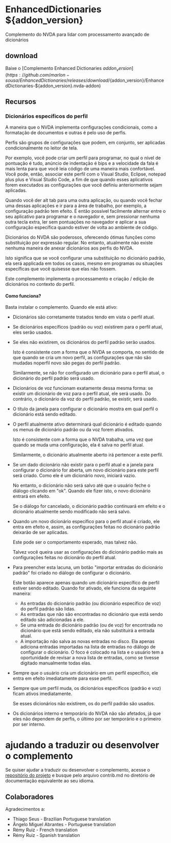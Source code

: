 # EnhancedDictionaries ${addon_version}
Complemento do NVDA para lidar com processamento avançado de
dicionários

## download
Baixe o [Complemento Enhanced Dictionaries ${addon_version}](https://github.com/marlon-sousa/EnhancedDictionaries/releases/download/${addon_version}/EnhancedDictionaries-${addon_version}.nvda-addon)

## Recursos

### Dicionários específicos do perfil
A maneira que o NVDA implementa configurações condicionais, como a
formatação de documentos e outras é pelo uso de perfis.

Perfis são grupos de configurações que podem, em conjunto, ser aplicadas
condicionalmente no leitor de tela.

Por exemplo, você pode criar um perfil para programar, no qual o nível
de pontuação é tudo, anúncio de indentação é bips e a velocidade da fala
é mais lenta para que você leia código de uma maneira mais confortável.
Você pode, então, associar este perfil com o Visual Studio, Eclipse, notepad plus plus
e Visual Studio Code, a fim de que quando esses aplicativos forem executados as configurações
que você definiu anteriormente sejam aplicadas.

Quando você der alt tab para uma outra aplicação, ou quando você fechar
uma dessas aplicações e ir para a área de trabalho, por exemplo, a
configuração padrão tem efeito. É então possível facilmente alternar
entre o seu aplicativo para programar e o navegador e, sem pressionar
nenhuma outra tecla extra, ler sem pontuações no navegador e aplicar a
sua configuração específica quando estiver de volta ao ambiente de código.

Dicionários do NVDA são poderosos, oferecendo ótimas funções como
substituição por expressão regular. No entanto, atualmente não existe
nenhuma maneira de anexar dicionários aos perfis do NVDA.

Isto significa que se você configurar uma substituição no dicionário padrão, ela será applicada em todos os casos, mesmo em programas ou
situações específicas que você quisesse que elas não fossem.

Este complemento implementa o processamento e criação / edição de dicionários no contexto do perfil.

#### Como funciona?

Basta instalar o complemento. Quando ele está ativo:

* Dicionários são corretamente tratados tendo em vista o perfil atual.
* Se dicionários específicos (padrão ou voz) existirem para o perfil
atual, eles serão usados.
* Se eles não existirem, os dicionários do perfil padrão serão usados.

    Isto é consistente com a forma que o NVDA se comporta, no sentido de que quando se cria um novo perfil, as configurações que não são mudadas noperfil novo são pegas do perfil padrão.

    Similarmente, se não for configurado um dicionário para o perfil atual, o dicionário do perfil padrão será usado.

* Dicionários de voz funcionam exatamente dessa mesma forma: se existir
um dicionário de voz para o perfil atual, ele será usado. Do
contrário, o dicionário da voz do perfil padrão, se existir, será usado.
* O título da janela para configurar o dicionário mostra em qual perfil o dicionário está sendo editado.
* O perfil atualmente ativo determinará qual dicionário é editado quando os menus de dicionário padrão ou da voz forem ativados.

    Isto é consistente com a forma que o NVDA trabalha, uma vez que quando se muda uma configuração, ela é salva no perfil atual.

    Similarmente, o dicionário atualmente aberto irá pertencer a este perfil.

* Se um dado dicionário não existir para o perfil atual e a janela para configurar o dicionário for aberta, um novo dicionário para este perfil será criado. Como ele é um dicionário novo, iniciará vazio.

    No entanto, o dicionário não será salvo até que o usuário feche o diálogo clicando em "ok". Quando ele fizer isto, o novo dicionário entrará em efeito.

    Se o diálogo for cancelado, o dicionário padrão continuará em efeito e o dicionário atualmente sendo modificado não será salvo.

* Quando um novo dicionário específico para o perfil atual é criado, ele entra em efeito e, assim, as configurações feitas no dicionário padrão
deixarão de ser aplicadas.

    Este pode ser o comportamento esperado, mas talvez não.

    Talvez você queira usar as configurações do dicionário padrão mais as configurações feitas no dicionário do perfil atual.

* Para preencher esta lacuna, um botão "importar entradas do dicionário padrão" foi criado no diálogo de configurar o dicionário.

    Este botão aparece apenas quando um dicionário específico de perfil estiver sendo editado. Quando for ativado, ele funciona da seguinte maneira:

    - As entradas do dicionário padrão (ou dicionário específico de voz) do perfil padrão são lidas.
    - As entradas que não são encontradas no dicionário que está sendo editado são adicionadas a ele.
    - Se uma entrada do dicionário padrão (ou de voz) for encontrada no dicionário que está sendo editado, ela não substituirá a entrada atual.
    - A importação não salva as novas entradas no disco. Ela apenas adiciona entradas importadas na lista de entradas
    no diálogo de configurar o dicionário. O foco é colocado na lista e o usuário tem a oportunidade de revisar a nova lista de entradas, como se tivesse digitado
    manualmente todas elas.

* Sempre que o usuário cria um dicionário em um perfil específico, ele entra em efeito imediatamente para esse perfil.
* Sempre que um perfil muda, os dicionários específicos (padrão e voz) ficam ativos imediatamente.

    Se esses dicionários não existirem, os do perfil padrão são usados.

* Os dicionários interno e temporário do NVDA não são afetados, já que eles não dependem de perfis, o último por ser temporário e o primeiro por ser interno.

# ajudando a traduzir ou desenvolver o complemento

Se quiser ajudar a traduzir ou desenvolver o complemento, acesse o [repositório do projeto](https://github.com/marlon-sousa/EnhancedDictionaries) e busque pelo arquivo contrib.md no diretório de documentação equivalente ao seu idioma.

## Colaboradores

Agradecimentos a:

*  Thiago Seus - Brazilian Portuguese translation
* Ângelo Miguel Abrantes - Portuguese translation
* Rémy Ruiz - French translation
* Rémy Ruiz - Spanish translation
